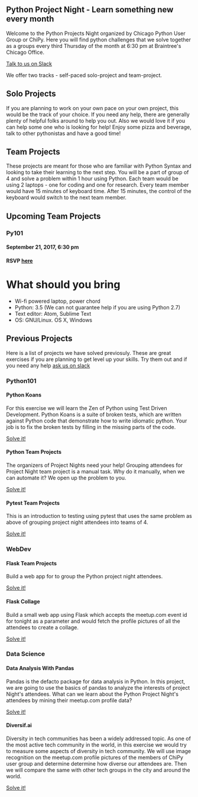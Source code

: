 ## Python Project Night - Learn something new every month

Welcome to the Python Projects Night organized by Chicago Python User Group or ChiPy. 
Here you will find python challenges that we solve together as a groups every third 
Thursday of the month at 6:30 pm at Braintree's Chicago Office. 

[Talk to us on Slack](https://chipy.slack.com/messages/C4SRS5G3B/details/)

We offer two tracks - self-paced solo-project and team-project.

## Solo Projects
If you are planning to work on your own pace on your own project, this would
be the track of your choice. If you need any help, there are generally plenty
of helpful folks around to help you out. Also we would love it if you can
help some one who is looking for help! Enjoy some pizza and beverage, talk to
other pythonistas and have a good time!


## Team Projects
These projects are meant for those who are familiar with Python Syntax and 
looking to take their learning to the next step. You will be a part of group
of 4 and solve a problem within 1 hour using Python. Each team would be using 
2 laptops - one for coding and one for research. Every team member would have 
15 minutes of keyboard time. After 15 minutes, the control of the keyboard 
would switch to the next team member.


## Upcoming Team Projects
### Py101
#### September 21, 2017, 6:30 pm
#### RSVP [here](https://www.meetup.com/_ChiPy_/events/239174106/)

# What should you bring
* Wi-fi powered laptop, power chord
* Python: 3.5 (We can not guarantee help if you are using Python 2.7)
* Text editor: Atom, Sublime Text
* OS: GNU/Linux. OS X, Windows

## Previous Projects
Here is a list of projects we have solved previosuly. These are great exercises
if you are planning to get level up your skills. Try them out and if you need any
help [ask us on slack](https://chipy.slack.com/messages/C4SRS5G3B/details/) 

### Python101
#### Python Koans
For this exercise we will learn the Zen of Python using Test Driven Development.
Python Koans is a suite of broken tests, which are written against Python code that 
demonstrate how to write idiomatic python.
Your job is to fix the broken tests by filling in the missing parts of the code.

[Solve it!](problems/py101/python_koans)


#### Python Team Projects
The organizers of Project Nights need your help! Grouping attendees for Project Night team project is a manual task. Why do it manually, when we can automate it? We open up the problem to you.

[Solve it!](problems/py101/python_team_project)


#### Pytest Team Projects
This is an introduction to testing using pytest that uses the same problem as above of grouping project night attendees into teams of 4.

[Solve it!](problems/py101/testing)


### WebDev
#### Flask Team Projects
Build a web app for to group the Python project night  attendees.

[Solve it!](problems/webdev/flask_team_project)


#### Flask Collage
Build a small web app using Flask which accepts the meetup.com event id for tonight
as a parameter and would fetch the profile pictures of all the attendees to create a
collage.

[Solve it!](problems/webdev/flask_collage)


### Data Science

#### Data Analysis With Pandas
Pandas is the defacto package for data analysis in Python. In this project, we are going to use the basics of pandas to analyze the interests of project Night's attendees. What can we learn about the Python Project Night's attendees by mining their meetup.com
profile data?

[Solve it!](problems/data_science/Analysis-Workshop.ipynb)


#### Diversif.ai
Diversity in tech communities has been a widely addressed topic. As one of the most active tech community in the world, in this exercise we would try to measure some aspects of diversity in tech community. We will use image recognition on the meetup.com profile pictures of the members of ChiPy user group and determine determine how diverse our attendees are. Then we will compare the same with other tech groups in the city and around the world.

[Solve it!](problems/data_science/diversif.ai.ipynb)
